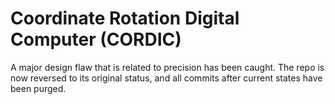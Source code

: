 # Coordinate Rotation Digital Computer (CORDIC)

A major design flaw that is related to precision has been caught. The repo is now reversed to its original status, and all commits after current states have been purged.

